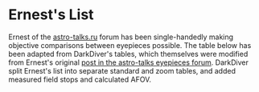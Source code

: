 # Ernest's List

Ernest of the [astro-talks.ru](https://astro-talks.ru) forum has been
single-handedly making objective comparisons between eyepieces possible. The
table below has been adapted from DarkDiver's tables, which themselves were
modified from Ernest's original [post in the astro-talks eyepieces
forum][astro-talks-post]. DarkDiver split Ernest's list into separate standard
and zoom tables, and added measured field stops and calculated AFOV.

[astro-talks-post]: http://astro-talks.ru/forum/viewtopic.php?f=32&t=1483
